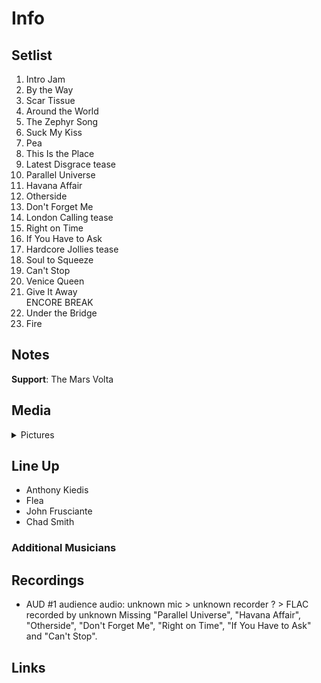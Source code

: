 # Info

## Setlist

1. Intro Jam
2. By the Way
3. Scar Tissue
4. Around the World
5. The Zephyr Song
6. Suck My Kiss
7. Pea
8. This Is the Place
9. Latest Disgrace tease
10. Parallel Universe
11. Havana Affair
12. Otherside
13. Don't Forget Me
14. London Calling tease
15. Right on Time
16. If You Have to Ask
17. Hardcore Jollies tease
18. Soul to Squeeze
19. Can't Stop
20. Venice Queen
21. Give It Away
<br> ENCORE BREAK
22. Under the Bridge
23. Fire

## Notes

**Support**: The Mars Volta

## Media 

<details>
  <summary>Pictures</summary>
  <!--<img alt="Setlist" title="Setlist" src="_.jpg" height="200" />-->
</details>

## Line Up

* Anthony Kiedis
* Flea
* John Frusciante
* Chad Smith

### Additional Musicians

## Recordings

* AUD #1 audience audio: unknown mic > unknown recorder ? > FLAC recorded by unknown Missing "Parallel Universe", "Havana Affair", "Otherside", "Don't Forget Me", "Right on Time", "If You Have to Ask" and "Can't Stop".

## Links

